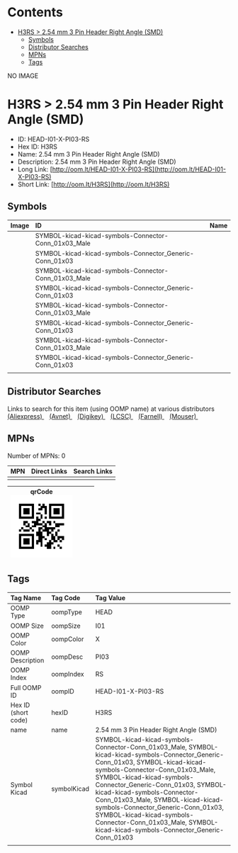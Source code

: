 



Contents
========

* [H3RS > 2.54 mm 3 Pin Header Right Angle (SMD)](#h3rs--254-mm-3-pin-header-right-angle-smd)
	* [Symbols](#symbols)
	* [Distributor Searches](#distributor-searches)
	* [MPNs](#mpns)
	* [Tags](#tags)
  
NO IMAGE  
# H3RS > 2.54 mm 3 Pin Header Right Angle (SMD)

- ID: HEAD-I01-X-PI03-RS
- Hex ID: H3RS
- Name: 2.54 mm 3 Pin Header Right Angle (SMD)
- Description: 2.54 mm 3 Pin Header Right Angle (SMD)
- Long Link: [http://oom.lt/HEAD-I01-X-PI03-RS](http://oom.lt/HEAD-I01-X-PI03-RS)
- Short Link: [http://oom.lt/H3RS](http://oom.lt/H3RS)

## Symbols
  

|Image|ID|Name|
| :--- | :--- | :--- |
|![]()|SYMBOL-kicad-kicad-symbols-Connector-Conn_01x03_Male||
|![]()|SYMBOL-kicad-kicad-symbols-Connector_Generic-Conn_01x03||
|![]()|SYMBOL-kicad-kicad-symbols-Connector-Conn_01x03_Male||
|![]()|SYMBOL-kicad-kicad-symbols-Connector_Generic-Conn_01x03||
|![]()|SYMBOL-kicad-kicad-symbols-Connector-Conn_01x03_Male||
|![]()|SYMBOL-kicad-kicad-symbols-Connector_Generic-Conn_01x03||
|![]()|SYMBOL-kicad-kicad-symbols-Connector-Conn_01x03_Male||
|![]()|SYMBOL-kicad-kicad-symbols-Connector_Generic-Conn_01x03||
||||

## Distributor Searches
  
Links to search for this item (using OOMP name) at various distributors  
[(Aliexpress) ](https://www.aliexpress.com/wholesale?SearchText=11172.54+mm+3+Pin+Header+Right+Angle+SMD)&nbsp;&nbsp;&nbsp;[(Avnet) ](https://www.avnet.com/shop/us/search/2.54+mm+3+Pin+Header+Right+Angle+SMD)&nbsp;&nbsp;&nbsp;[(Digikey) ](https://www.digikey.co.uk/en/products/result?s=2.54+mm+3+Pin+Header+Right+Angle+SMD)&nbsp;&nbsp;&nbsp;[(LCSC) ](https://www.lcsc.com/search?q=2.54+mm+3+Pin+Header+Right+Angle+SMD)&nbsp;&nbsp;&nbsp;[(Farnell) ](https://uk.farnell.com/search?st=2.54+mm+3+Pin+Header+Right+Angle+SMD)&nbsp;&nbsp;&nbsp;[(Mouser) ](https://www.mouser.com/c/?q=2.54+mm+3+Pin+Header+Right+Angle+SMD)&nbsp;&nbsp;&nbsp;
## MPNs
  
Number of MPNs: 0  

|MPN|Direct Links|Search Links|
| :--- | :--- | :--- |
||||
  

|qrCode<br>[![](https://raw.githubusercontent.com/oomlout/oomlout_OOMP_parts_V2/main/HEAD/I01/X/PI03/RS/qrCode_140.png)](https://github.com/oomlout/oomlout_OOMP_parts_V2/tree/main/HEAD/I01/X/PI03/RS/qrCode.png)||||
| :---: | :---: | :---: | :---: |

## Tags
  

|Tag Name|Tag Code|Tag Value|
| :--- | :--- | :--- |
|OOMP Type|oompType|HEAD|
|OOMP Size|oompSize|I01|
|OOMP Color|oompColor|X|
|OOMP Description|oompDesc|PI03|
|OOMP Index|oompIndex|RS|
|Full OOMP ID|oompID|HEAD-I01-X-PI03-RS|
|Hex ID (short code)|hexID|H3RS|
|name|name|2.54 mm 3 Pin Header Right Angle (SMD)|
|Symbol Kicad|symbolKicad|SYMBOL-kicad-kicad-symbols-Connector-Conn_01x03_Male, SYMBOL-kicad-kicad-symbols-Connector_Generic-Conn_01x03, SYMBOL-kicad-kicad-symbols-Connector-Conn_01x03_Male, SYMBOL-kicad-kicad-symbols-Connector_Generic-Conn_01x03, SYMBOL-kicad-kicad-symbols-Connector-Conn_01x03_Male, SYMBOL-kicad-kicad-symbols-Connector_Generic-Conn_01x03, SYMBOL-kicad-kicad-symbols-Connector-Conn_01x03_Male, SYMBOL-kicad-kicad-symbols-Connector_Generic-Conn_01x03|
||||
